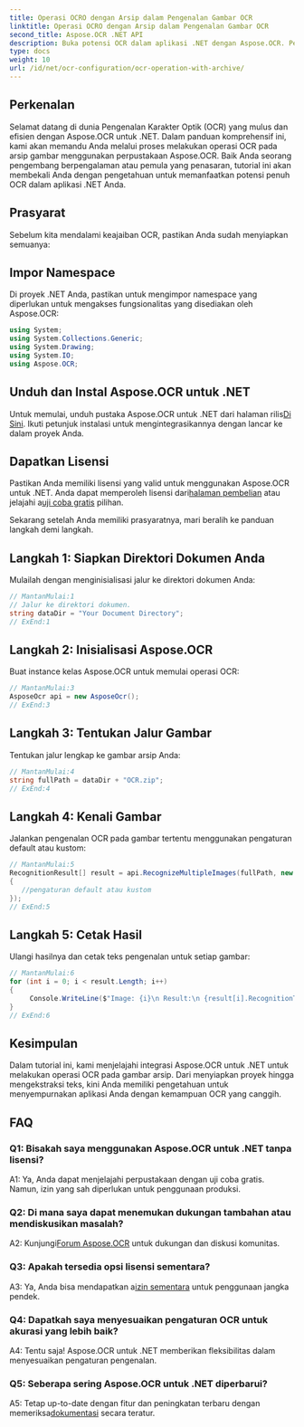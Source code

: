 ```yaml
---
title: Operasi OCRO dengan Arsip dalam Pengenalan Gambar OCR
linktitle: Operasi OCRO dengan Arsip dalam Pengenalan Gambar OCR
second_title: Aspose.OCR .NET API
description: Buka potensi OCR dalam aplikasi .NET dengan Aspose.OCR. Pelajari cara mengekstrak teks dari arsip gambar langkah demi langkah.
type: docs
weight: 10
url: /id/net/ocr-configuration/ocr-operation-with-archive/
---
```

## Perkenalan

Selamat datang di dunia Pengenalan Karakter Optik (OCR) yang mulus dan efisien dengan Aspose.OCR untuk .NET. Dalam panduan komprehensif ini, kami akan memandu Anda melalui proses melakukan operasi OCR pada arsip gambar menggunakan perpustakaan Aspose.OCR. Baik Anda seorang pengembang berpengalaman atau pemula yang penasaran, tutorial ini akan membekali Anda dengan pengetahuan untuk memanfaatkan potensi penuh OCR dalam aplikasi .NET Anda.

## Prasyarat

Sebelum kita mendalami keajaiban OCR, pastikan Anda sudah menyiapkan semuanya:

## Impor Namespace

Di proyek .NET Anda, pastikan untuk mengimpor namespace yang diperlukan untuk mengakses fungsionalitas yang disediakan oleh Aspose.OCR:

```csharp
using System;
using System.Collections.Generic;
using System.Drawing;
using System.IO;
using Aspose.OCR;
```

## Unduh dan Instal Aspose.OCR untuk .NET

 Untuk memulai, unduh pustaka Aspose.OCR untuk .NET dari halaman rilis[Di Sini](https://releases.aspose.com/ocr/net/). Ikuti petunjuk instalasi untuk mengintegrasikannya dengan lancar ke dalam proyek Anda.

## Dapatkan Lisensi

 Pastikan Anda memiliki lisensi yang valid untuk menggunakan Aspose.OCR untuk .NET. Anda dapat memperoleh lisensi dari[halaman pembelian](https://purchase.aspose.com/buy) atau jelajahi a[uji coba gratis](https://releases.aspose.com/) pilihan.

Sekarang setelah Anda memiliki prasyaratnya, mari beralih ke panduan langkah demi langkah.

## Langkah 1: Siapkan Direktori Dokumen Anda

Mulailah dengan menginisialisasi jalur ke direktori dokumen Anda:

```csharp
// MantanMulai:1
// Jalur ke direktori dokumen.
string dataDir = "Your Document Directory";
// ExEnd:1
```

## Langkah 2: Inisialisasi Aspose.OCR

Buat instance kelas Aspose.OCR untuk memulai operasi OCR:

```csharp
// MantanMulai:3
AsposeOcr api = new AsposeOcr();
// ExEnd:3
```

## Langkah 3: Tentukan Jalur Gambar

Tentukan jalur lengkap ke gambar arsip Anda:

```csharp
// MantanMulai:4
string fullPath = dataDir + "OCR.zip";
// ExEnd:4
```

## Langkah 4: Kenali Gambar

Jalankan pengenalan OCR pada gambar tertentu menggunakan pengaturan default atau kustom:

```csharp
// MantanMulai:5
RecognitionResult[] result = api.RecognizeMultipleImages(fullPath, new RecognitionSettings
{
   //pengaturan default atau kustom
});
// ExEnd:5
```

## Langkah 5: Cetak Hasil

Ulangi hasilnya dan cetak teks pengenalan untuk setiap gambar:

```csharp
// MantanMulai:6
for (int i = 0; i < result.Length; i++)
{
	 Console.WriteLine($"Image: {i}\n Result:\n {result[i].RecognitionText}");
}
// ExEnd:6
```

## Kesimpulan

Dalam tutorial ini, kami menjelajahi integrasi Aspose.OCR untuk .NET untuk melakukan operasi OCR pada gambar arsip. Dari menyiapkan proyek hingga mengekstraksi teks, kini Anda memiliki pengetahuan untuk menyempurnakan aplikasi Anda dengan kemampuan OCR yang canggih.

## FAQ

### Q1: Bisakah saya menggunakan Aspose.OCR untuk .NET tanpa lisensi?

A1: Ya, Anda dapat menjelajahi perpustakaan dengan uji coba gratis. Namun, izin yang sah diperlukan untuk penggunaan produksi.

### Q2: Di mana saya dapat menemukan dukungan tambahan atau mendiskusikan masalah?

 A2: Kunjungi[Forum Aspose.OCR](https://forum.aspose.com/c/ocr/16) untuk dukungan dan diskusi komunitas.

### Q3: Apakah tersedia opsi lisensi sementara?

 A3: Ya, Anda bisa mendapatkan a[izin sementara](https://purchase.aspose.com/temporary-license/) untuk penggunaan jangka pendek.

### Q4: Dapatkah saya menyesuaikan pengaturan OCR untuk akurasi yang lebih baik?

A4: Tentu saja! Aspose.OCR untuk .NET memberikan fleksibilitas dalam menyesuaikan pengaturan pengenalan.

### Q5: Seberapa sering Aspose.OCR untuk .NET diperbarui?

 A5: Tetap up-to-date dengan fitur dan peningkatan terbaru dengan memeriksa[dokumentasi](https://reference.aspose.com/ocr/net/) secara teratur.